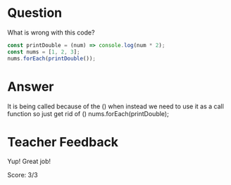 # Question

What is wrong with this code?

```js
const printDouble = (num) => console.log(num * 2);
const nums = [1, 2, 3];
nums.forEach(printDouble());
```

# Answer

It is being called because of the () when instead we need to use it as a call function so just get rid of ()
nums.forEach(printDouble);

# Teacher Feedback

Yup! Great job!

Score: 3/3